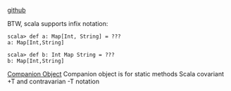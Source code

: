 [github](https://github.com/davegurnell/shapeless-workshop-scalax-2014)

BTW, scala supports infix notation:
```
scala> def a: Map[Int, String] = ???
a: Map[Int,String]

scala> def b: Int Map String = ???
b: Map[Int,String]
```
[Companion Object](http://daily-scala.blogspot.ru/2009/09/companion-object.html)
Companion object is for static methods
Scala covariant +T and contravarian -T notation